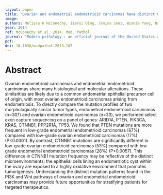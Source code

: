 ```yaml
---
layout: paper
title: "Ovarian and endometrial endometrioid carcinomas have distinct CTNNB1 and PTEN mutation profiles."
image: 
authors: Melissa K McConechy, Jiarui Ding, Janine Senz, Winnie Yang, Nataliya Melnyk, Alicia A Tone, Leah M Prentice, Kimberly C Wiegand, Jessica N McAlpine, Sohrab P Shah, Cheng-Han Lee, Paul J Goodfellow, C Blake Gilks, David G Huntsman
year: 2014
ref: McConechy et al. 2014. Mod. Pathol..
journal: "Modern pathology : an official journal of the United States and Canadian Academy of Pathology, Inc <b>27</b>, 128-34"
pdf: 
doi: 10.1038/modpathol.2013.107
---
```


# Abstract

Ovarian endometrioid carcinomas and endometrial endometrioid carcinomas share many histological and molecular alterations. These similarities are likely due to a common endometrial epithelial precursor cell of origin, with most ovarian endometrioid carcinomas arising from endometriosis. To directly compare the mutation profiles of two morphologically similar tumor types, endometrial endometrioid carcinomas (n=307) and ovarian endometrioid carcinomas (n=33), we performed select exon capture sequencing on a panel of genes: ARID1A, PTEN, PIK3CA, KRAS, CTNNB1, PPP2R1A, TP53. We found that PTEN mutations are more frequent in low-grade endometrial endometrioid carcinomas (67%) compared with low-grade ovarian endometrioid carcinomas (17%) (P<0.0001). By contrast, CTNNB1 mutations are significantly different in low-grade ovarian endometrioid carcinomas (53%) compared with low-grade endometrial endometrioid carcinomas (28%) (P<0.0057). This difference in CTNNB1 mutation frequency may be reflective of the distinct microenvironments; the epithelial cells lining an endometriotic cyst within the ovary are exposed to a highly oxidative environment that promotes tumorigenesis. Understanding the distinct mutation patterns found in the PI3K and Wnt pathways of ovarian and endometrial endometrioid carcinomas may provide future opportunities for stratifying patients for targeted therapeutics.

